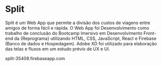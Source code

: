 # Split

Split é um Web App que permite a divisão dos custos de viagens entre amigos de forma fácil e rápida. O Web App foi Desenvolvimento como trabalho de conclusão do Bootcamp Imersivo em Desenvolvimento Front-end da {Reprograma} utilizando HTML, CSS, JavaScript, React e Firebase (Banco de dados e Hospedagem). Adobe XD foi utilizado para elaboração das telas e fluxos em um estudo prévio de UX e UI.

split-35408.firebaseapp.com
